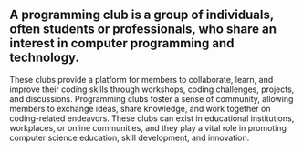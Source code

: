 ## A programming club is a group of individuals, often students or professionals, who share an interest in computer programming and technology. 
These clubs provide a platform for members to collaborate, learn, and improve their coding skills through workshops, coding challenges, projects, and discussions. Programming clubs foster a sense of community, allowing members to exchange ideas, share knowledge, and work together on coding-related endeavors. These clubs can exist in educational institutions, workplaces, or online communities, and they play a vital role in promoting computer science education, skill development, and innovation.
